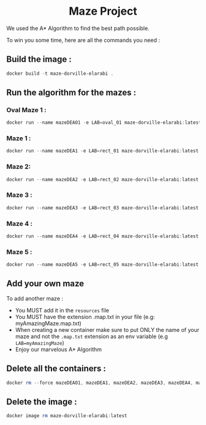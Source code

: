 <h1 align="center">
 Maze Project
</h1>

We used the A* Algorithm to find the best path possible.

To win you some time, here are all the commands you need : 

## Build the image : 

```ps1
docker build -t maze-dorville-elarabi .
```

## Run the algorithm for the mazes : 

### Oval Maze 1 :

```ps1
docker run --name mazeDEAO1 -e LAB=oval_01 maze-dorville-elarabi:latest
```

### Maze 1 : 

```ps1
docker run --name mazeDEA1 -e LAB=rect_01 maze-dorville-elarabi:latest
```

### Maze 2:

```ps1 
docker run --name mazeDEA2 -e LAB=rect_02 maze-dorville-elarabi:latest
```

### Maze 3 :

```ps1 
docker run --name mazeDEA3 -e LAB=rect_03 maze-dorville-elarabi:latest
```

### Maze 4 :

```ps1 
docker run --name mazeDEA4 -e LAB=rect_04 maze-dorville-elarabi:latest
```

### Maze 5 :

```ps1 
docker run --name mazeDEA5 -e LAB=rect_05 maze-dorville-elarabi:latest
```

## Add your own maze
To add another maze :
* You MUST add it in the ``resources`` file 
* You MUST have the extension .map.txt in your file (e.g: myAmazingMaze.map.txt)
* When creating a new container make sure to put ONLY the name of your maze and not the `.map.txt` extension as an env variable (e.g `LAB=myAmazingMaze`)
* Enjoy our marvelous A* Algorithm

## Delete all the containers : 

```ps1 
docker rm --force mazeDEAO1, mazeDEA1, mazeDEA2, mazeDEA3, mazeDEA4, mazeDEA5
```

## Delete the image :

```ps1 
docker image rm maze-dorville-elarabi:latest
```

